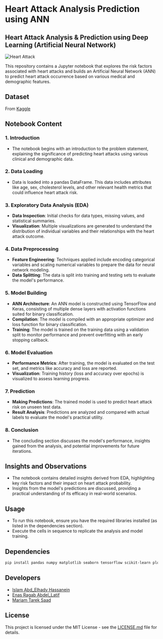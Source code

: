 # Heart Attack Analysis Prediction using ANN

## Heart Attack Analysis & Prediction using Deep Learning (Artificial Neural Network)
![Heart Attack](https://myacare.com/uploads/AdminBlogs/91d19c6155d145348eb5dcd8b161fd36.png)

This repository contains a Jupyter notebook that explores the risk factors associated with heart attacks and builds an Artificial Neural Network (ANN) to predict heart attack occurrence based on various medical and demographic features.

## Dataset
From [Kaggle](https://www.kaggle.com/datasets/rashikrahmanpritom/heart-attack-analysis-prediction-dataset/data)

## Notebook Content

### 1. **Introduction**
   - The notebook begins with an introduction to the problem statement, explaining the significance of predicting heart attacks using various clinical and demographic data.

### 2. **Data Loading**
   - Data is loaded into a pandas DataFrame. This data includes attributes like age, sex, cholesterol levels, and other relevant health metrics that could influence heart attack risk.

### 3. **Exploratory Data Analysis (EDA)**
   - **Data Inspection**: Initial checks for data types, missing values, and statistical summaries.
   - **Visualization**: Multiple visualizations are generated to understand the distribution of individual variables and their relationships with the heart attack outcome.

### 4. **Data Preprocessing**
   - **Feature Engineering**: Techniques applied include encoding categorical variables and scaling numerical variables to prepare the data for neural network modeling.
   - **Data Splitting**: The data is split into training and testing sets to evaluate the model's performance.

### 5. **Model Building**
   - **ANN Architecture**: An ANN model is constructed using TensorFlow and Keras, consisting of multiple dense layers with activation functions suited for binary classification.
   - **Compilation**: The model is compiled with an appropriate optimizer and loss function for binary classification.
   - **Training**: The model is trained on the training data using a validation split to monitor performance and prevent overfitting with an early stopping callback.

### 6. **Model Evaluation**
   - **Performance Metrics**: After training, the model is evaluated on the test set, and metrics like accuracy and loss are reported.
   - **Visualization**: Training history (loss and accuracy over epochs) is visualized to assess learning progress.

### 7. **Prediction**
   - **Making Predictions**: The trained model is used to predict heart attack risk on unseen test data.
   - **Result Analysis**: Predictions are analyzed and compared with actual labels to evaluate the model's practical utility.

### 8. **Conclusion**
   - The concluding section discusses the model's performance, insights gained from the analysis, and potential improvements for future iterations.

## Insights and Observations
- The notebook contains detailed insights derived from EDA, highlighting key risk factors and their impact on heart attack probability.
- Insights from the model's predictions are discussed, providing a practical understanding of its efficacy in real-world scenarios.

## Usage
- To run this notebook, ensure you have the required libraries installed (as listed in the dependencies section).
- Execute the cells in sequence to replicate the analysis and model training.

## Dependencies
```bash
pip install pandas numpy matplotlib seaborn tensorflow scikit-learn plotly
```

## Developers
- [Islam Abd_Elhady Hassanein](https://github.com/Islam-hady9)
- [Enas Ragab Abdel_Latif](https://github.com/EnasRagab22)
- [Mariam Tarek Saad](https://github.com/Mariam-Tarek6)

## License
This project is licensed under the MIT License - see the [LICENSE.md](LICENSE.md) file for details.
